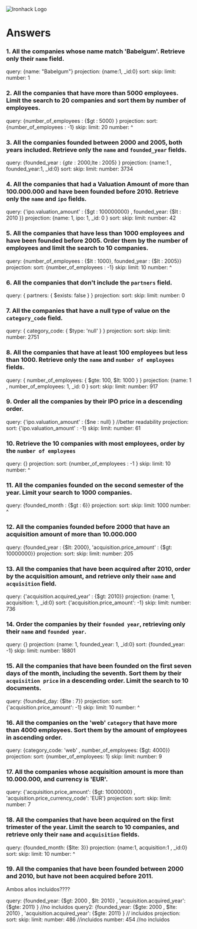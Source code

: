 ![Ironhack Logo](https://i.imgur.com/1QgrNNw.png)

# Answers

### 1. All the companies whose name match 'Babelgum'. Retrieve only their `name` field.

query: {name: "Babelgum"}
projection: {name:1, \_id:0}
sort:
skip:
limit:
number: 1

### 2. All the companies that have more than 5000 employees. Limit the search to 20 companies and sort them by **number of employees**.

query: {number_of_employees : {$gt : 5000} }
projection:
sort: {number_of_employees : -1}
skip:
limit: 20
number: ^

### 3. All the companies founded between 2000 and 2005, both years included. Retrieve only the `name` and `founded_year` fields.

query: {founded_year : {$gte : 2000 ,$lte : 2005} }
projection: {name:1 , founded_year:1, \_id:0}
sort:
skip:
limit:
number: 3734

### 4. All the companies that had a Valuation Amount of more than 100.000.000 and have been founded before 2010. Retrieve only the `name` and `ipo` fields.

query: {'ipo.valuation_amount' : {$gt : 100000000} , founded_year: {$lt : 2010 }}
projection: {name: 1, ipo: 1, \_id: 0 }
sort:
skip:
limit:
number: 42

### 5. All the companies that have less than 1000 employees and have been founded before 2005. Order them by the number of employees and limit the search to 10 companies.

query: {number_of_employees : {$lt : 1000}, founded_year : {$lt : 2005}}
projection:
sort: {number_of_employees : -1}
skip:
limit: 10
number: ^

### 6. All the companies that don't include the `partners` field.

query: { partners: { $exists: false } }
projection:
sort:
skip:
limit:
number: 0

### 7. All the companies that have a null type of value on the `category_code` field.

query: { category_code: { $type: 'null' } }
projection:
sort:
skip:
limit:
number: 2751

### 8. All the companies that have at least 100 employees but less than 1000. Retrieve only the `name` and `number of employees` fields.

query: { number_of_employees: { $gte: 100, $lt: 1000 } }
projection: {name: 1 , number_of_employees: 1, \_id: 0 }
sort:
skip:
limit:
number: 917

### 9. Order all the companies by their IPO price in a descending order.

query: {'ipo.valuation_amount' : {$ne : null} } //better readability
projection:
sort: {'ipo.valuation_amount' : -1}
skip:
limit:
number: 61 

### 10. Retrieve the 10 companies with most employees, order by the `number of employees`

query: {}
projection:
sort: {number_of_employees : -1 }
skip:
limit: 10
number: ^

### 11. All the companies founded on the second semester of the year. Limit your search to 1000 companies.

query: {founded_month : {$gt : 6}}
projection:
sort:
skip:
limit: 1000
number: ^

### 12. All the companies founded before 2000 that have an acquisition amount of more than 10.000.000

query: {founded_year : {$lt: 2000}, 'acquisition.price_amount' : {$gt: 10000000}}
projection:
sort:
skip:
limit:
number: 205

### 13. All the companies that have been acquired after 2010, order by the acquisition amount, and retrieve only their `name` and `acquisition` field.

query: {'acquisition.acquired_year' : {$gt: 2010}}
projection: {name: 1, acquisition: 1, \_id:0}
sort: {'acquisition.price_amount': -1}
skip:
limit:
number: 736

### 14. Order the companies by their `founded year`, retrieving only their `name` and `founded year`.

query: {}
projection: {name: 1, founded_year: 1, \_id:0}
sort: {founded_year: -1}
skip:
limit:
number: 18801

### 15. All the companies that have been founded on the first seven days of the month, including the seventh. Sort them by their `acquisition price` in a descending order. Limit the search to 10 documents.

query: {founded_day: {$lte : 7}}
projection:
sort: {'acquisition.price_amount': -1}
skip:
limit: 10
number: ^

### 16. All the companies on the 'web' `category` that have more than 4000 employees. Sort them by the amount of employees in ascending order.

query: {category_code: 'web' , number_of_employees: {$gt: 4000}}
projection:
sort: {number_of_employees: 1}
skip:
limit:
number: 9

### 17. All the companies whose acquisition amount is more than 10.000.000, and currency is 'EUR'.

query: {'acquisition.price_amount': {$gt: 10000000} , 'acquisition.price_currency_code': 'EUR'}
projection:
sort:
skip:
limit:
number: 7

### 18. All the companies that have been acquired on the first trimester of the year. Limit the search to 10 companies, and retrieve only their `name` and `acquisition` fields.

query: {founded_month: {$lte: 3}}
projection: {name:1, acquisition:1 , \_id:0}
sort:
skip:
limit: 10
number: ^

### 19. All the companies that have been founded between 2000 and 2010, but have not been acquired before 2011.

Ambos años incluidos????

query: {founded_year: {$gt: 2000 , $lt: 2010} , 'acquisition.acquired_year': {$gte: 2011} } //no incluidos
query2: {founded_year: {$gte: 2000 , $lte: 2010} , 'acquisition.acquired_year': {$gte: 2011} } // incluidos
projection:
sort:
skip:
limit:
number: 486 //incluidos
number: 454 //no incluidos
